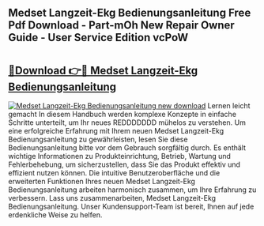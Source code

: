 ## Medset Langzeit-Ekg Bedienungsanleitung Free Pdf Download - Part-mOh New Repair Owner Guide - User Service Edition vcPoW

# <h2><a href="http://df1arf7.blite.top/?on=Medset+Langzeit-Ekg+Bedienungsanleitung">🔗Download 👉🔴 Medset Langzeit-Ekg Bedienungsanleitung</a></h2>

[![Medset Langzeit-Ekg Bedienungsanleitung new download](https://i.imgur.com/lujVjoI.png)](http://df1arf7.blite.top/?on=Medset+Langzeit-Ekg+Bedienungsanleitung)
Lernen leicht gemacht In diesem Handbuch werden komplexe Konzepte in einfache Schritte unterteilt, um Ihr neues REDDDDDDD mühelos zu verstehen. Um eine erfolgreiche Erfahrung mit Ihrem neuen Medset Langzeit-Ekg Bedienungsanleitung zu gewährleisten, lesen Sie diese Bedienungsanleitung bitte vor dem Gebrauch sorgfältig durch. Es enthält wichtige Informationen zu Produkteinrichtung, Betrieb, Wartung und Fehlerbehebung, um sicherzustellen, dass Sie das Produkt effektiv und effizient nutzen können. Die intuitive Benutzeroberfläche und die erweiterten Funktionen Ihres neuen Medset Langzeit-Ekg Bedienungsanleitung arbeiten harmonisch zusammen, um Ihre Erfahrung zu verbessern. Lass uns zusammenarbeiten, Medset Langzeit-Ekg Bedienungsanleitung. Unser Kundensupport-Team ist bereit, Ihnen auf jede erdenkliche Weise zu helfen.
